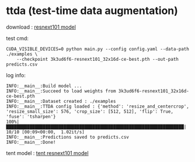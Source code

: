 # ttda (test-time data augmentation)

download : [resnext101 model](https://drive.google.com/file/d/1GOZyktzFki_lJNyAO_oVL3hwAbnb_ofT/view?usp=sharing)

test cmd:
```
CUDA_VISIBLE_DEVICES=0 python main.py --config config.yaml --data-path ./examples \
    --checkpoint 3k3ud6f6-resnext101_32x16d-ce-best.pth --out-path predicts.csv
```

log info:
```
INFO:__main__:Build model ...
INFO:__main__:Succeed to load weights from 3k3ud6f6-resnext101_32x16d-ce-best.pth
INFO:__main__:Dataset created : ./examples
INFO:__main__:TTDA config loaded : {'method': 'resize_and_centercrop', 'resize_small_size': 576, 'crop_size': [512, 512], 'flip': True, 'fuse': 'tsharpen'}
100%|████████████████████████████████████████████████████████████████████| 10/10 [00:09<00:00,  1.02it/s]
INFO:__main__:Predictions saved to predicts.csv
INFO:__main__:Done!
```


tent model : [tent resnext101 model](https://drive.google.com/file/d/1-aAuPgS4oRHRWKcJD8Hw6kFnAgB6RDXG/view?usp=share_link)